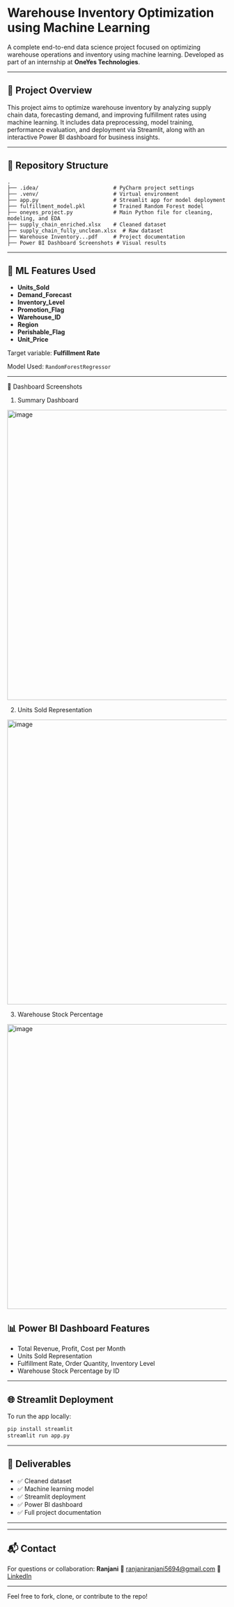 # Warehouse Inventory Optimization using Machine Learning

A complete end-to-end data science project focused on optimizing warehouse operations and inventory using machine learning. Developed as part of an internship at **OneYes Technologies**.

---

## 🚀 Project Overview
This project aims to optimize warehouse inventory by analyzing supply chain data, forecasting demand, and improving fulfillment rates using machine learning. It includes data preprocessing, model training, performance evaluation, and deployment via Streamlit, along with an interactive Power BI dashboard for business insights.

---

## 📁 Repository Structure
```
.
├── .idea/                        # PyCharm project settings
├── .venv/                        # Virtual environment
├── app.py                        # Streamlit app for model deployment
├── fulfillment_model.pkl         # Trained Random Forest model
├── oneyes_project.py             # Main Python file for cleaning, modeling, and EDA
├── supply_chain_enriched.xlsx    # Cleaned dataset
├── supply_chain_fully_unclean.xlsx  # Raw dataset
├── Warehouse Inventory...pdf     # Project documentation
├── Power BI Dashboard Screenshots # Visual results
```

---

## 🧠 ML Features Used
- **Units_Sold**
- **Demand_Forecast**
- **Inventory_Level**
- **Promotion_Flag**
- **Warehouse_ID**
- **Region**
- **Perishable_Flag**
- **Unit_Price**

Target variable: **Fulfillment Rate**

Model Used: `RandomForestRegressor`

---
📸 Dashboard Screenshots

1. Summary Dashboard

<img width="1192" height="664" alt="image" src="https://github.com/user-attachments/assets/50397c7f-d762-4af5-92b7-54c95267b1f8" />


2. Units Sold Representation

<img width="1178" height="652" alt="image" src="https://github.com/user-attachments/assets/092c1caa-3582-46ce-884d-5541d99c54d8" />


3. Warehouse Stock Percentage
<img width="1163" height="652" alt="image" src="https://github.com/user-attachments/assets/f7eae79b-b413-4983-acae-e773601dbd87" />

## 📊 Power BI Dashboard Features
- Total Revenue, Profit, Cost per Month
- Units Sold Representation
- Fulfillment Rate, Order Quantity, Inventory Level
- Warehouse Stock Percentage by ID

---

## 🌐 Streamlit Deployment
To run the app locally:
```bash
pip install streamlit
streamlit run app.py
```

---

## 📝 Deliverables
- ✅ Cleaned dataset
- ✅ Machine learning model
- ✅ Streamlit deployment
- ✅ Power BI dashboard
- ✅ Full project documentation

---

---



## 📬 Contact

For questions or collaboration:
**Ranjani**
📧 [ranjaniranjani5694@gmail.com](mailto:ranjaniranjani5694@gmail.com)
🔗 [LinkedIn](https://linkedin.com/in/ranjani8)

---


Feel free to fork, clone, or contribute to the repo!
